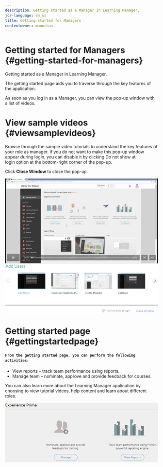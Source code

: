 ```yaml
---
description: Getting started as a Manager in Learning Manager.
jcr-language: en_us
title: Getting started for Managers
contentowner: manochan
---
```



# Getting started for Managers {#getting-started-for-managers}

Getting started as a Manager in Learning Manager.

The getting started page aids you to traverse through the key features of the application.

As soon as you log in as a Manager, you can view the pop-up window with a list of videos.

# View sample videos {#viewsamplevideos}

Browse through the sample video tutorials to understand the key features of your role as manager. If you do not want to make this pop-up window appear during login, you can disable it by clicking&nbsp;Do not show at login&nbsp;option at the bottom-right corner of the pop-up.

Click&nbsp;**Close Window**&nbsp;to close the pop-up.

![](assets/welcome-videos.png) 

# Getting started page {#gettingstartedpage}

#### `From the getting started page, you can perform the following activities:`

* View reports – track team performance using reports.
* Manage team –&nbsp;nominate, approve and provide feedback for courses.

You can also learn more about the Learning Manager application by choosing to view tutorial videos, help content and learn about different roles.

![](assets/manager-experienceprime.png)

